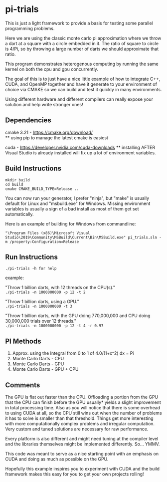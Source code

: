 # pi-trials

This is just a light framework to provide a basis for testing some parallel programming problems.

Here we are using the classic monte carlo pi approximation where we throw a dart at a square with a circle embedded in it.
The ratio of square to circle is 4/Pi, so by throwing a large number of darts we should approximate that ratio. 

This program demonstrates heterogenous computing by running the same kernel on both the cpu and gpu concurrently.

The goal of this is to just have a nice little example of how to integrate C++, CUDA, and OpenMP together and have it generate to 
your environment of choice via CMAKE so we can build and test it quickly in many environments. 

Using different hardware and different compilers can really expose your solution and help write stronger ones!


## Dependencies

cmake 3.21 - https://cmake.org/download/  
** using pip to manage the latest cmake is easiest

cuda - https://developer.nvidia.com/cuda-downloads 
** installing AFTER Visual Studio is already installed will fix up a lot of environment variables.


## Build Instructions

```
mkdir build  
cd build  
cmake CMAKE_BUILD_TYPE=Release ..  
```
You can now run your generator, I prefer "ninja", but "make" is usually default for Linux and "msbuild.exe" for Windows. 
Missing environment variables is usually a sign of a bad install as most of them get set automatically.
  
Here is an example of building for Windows from commandline:

`"\Program Files (x86)\Microsoft Visual Studio\2019\Community\MSBuild\Current\Bin\MSBuild.exe" pi_trials.sln -m /property:Configuration=Release`

## Run Instructions
`./pi-trials -h for help`

example:

"Throw 1 billion darts, with 12 threads on the CPU(s)."  
`./pi-trials -n 1000000000 -p 12 -t 2`

"Throw 1 billion darts, using a GPU."  
`./pi-trials -n 1000000000 -t 3`

"Throw 1 billion darts, with the GPU doing 770,000,000 and CPU doing 30,000,000 trials over 12 threads."  
`./pi-trials -n 1000000000 -p 12 -t 4 -r 0.97`

## PI Methods

1. Approx. using the Integral from 0 to 1 of 4.0/(1+x^2) dx = Pi
2. Monte Carlo Darts - CPU
3. Monte Carlo Darts - GPU
4. Monte Carlo Darts - GPU + CPU


## Comments

The GPU is flat out faster than the CPU. Offloading a portion from the GPU that the CPU can finish before the GPU usually* yields a slight improvement in total
processing time. Also as you will notice that there is some overhead to using CUDA at all, so the CPU still wins out when the number of problems it has to solve
is smaller than that threshold. Things get more interesting with more computationally complex problems and irregular computation. Very custom and tuned solutions
are necessary for raw performance.  

Every platform is also different and might need tuning at the compiler level and the libraries themselves might be implemented differently. So... YMMV.

This code was meant to serve as a nice starting point with an emphasis on CUDA and doing as much as possible on the GPU.  

Hopefully this example inspires you to experiment with CUDA and the build framework makes this easy for you to get your own projects rolling!  


